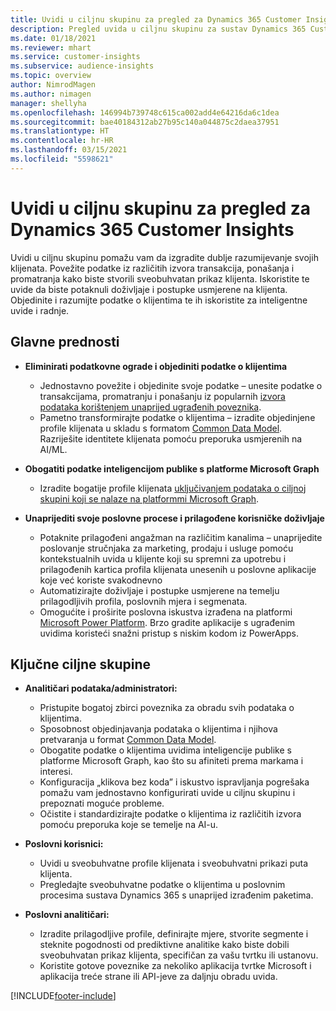 ```yaml
---
title: Uvidi u ciljnu skupinu za pregled za Dynamics 365 Customer Insights
description: Pregled uvida u ciljnu skupinu za sustav Dynamics 365 Customer Insights.
ms.date: 01/18/2021
ms.reviewer: mhart
ms.service: customer-insights
ms.subservice: audience-insights
ms.topic: overview
author: NimrodMagen
ms.author: nimagen
manager: shellyha
ms.openlocfilehash: 146994b739748c615ca002add4e64216da6c1dea
ms.sourcegitcommit: bae40184312ab27b95c140a044875c2daea37951
ms.translationtype: HT
ms.contentlocale: hr-HR
ms.lasthandoff: 03/15/2021
ms.locfileid: "5598621"
---
```

# <a name="audience-insights-for-dynamics-365-customer-insights-overview"></a>Uvidi u ciljnu skupinu za pregled za Dynamics 365 Customer Insights

Uvidi u ciljnu skupinu pomažu vam da izgradite dublje razumijevanje svojih klijenata. Povežite podatke iz različitih izvora transakcija, ponašanja i promatranja kako biste stvorili sveobuhvatan prikaz klijenta. Iskoristite te uvide da biste potaknuli doživljaje i postupke usmjerene na klijenta. Objedinite i razumijte podatke o klijentima te ih iskoristite za inteligentne uvide i radnje.

## <a name="main-benefits"></a>Glavne prednosti 

- **Eliminirati podatkovne ograde i objediniti podatke o klijentima**

  - Jednostavno povežite i objedinite svoje podatke – unesite podatke o transakcijama, promatranju i ponašanju iz popularnih [izvora podataka korištenjem unaprijed ugrađenih poveznika](data-sources.md).
  - Pametno transformirajte podatke o klijentima – izradite objedinjene profile klijenata u skladu s formatom [Common Data Model](/common-data-model/). Razriješite identitete klijenata pomoću preporuka usmjerenih na AI/ML.

- **Obogatiti podatke inteligencijom publike s platforme Microsoft Graph**

  - Izradite bogatije profile klijenata [uključivanjem podataka o ciljnoj skupini koji se nalaze na platformmi Microsoft Graph](enrichment-microsoft-graph.md).  

- **Unaprijediti svoje poslovne procese i prilagođene korisničke doživljaje**

  - Potaknite prilagođeni angažman na različitim kanalima – unaprijedite poslovanje stručnjaka za marketing, prodaju i usluge pomoću kontekstualnih uvida u klijente koji su spremni za upotrebu i prilagođenih kartica profila klijenata unesenih u poslovne aplikacije koje već koriste svakodnevno
  - Automatizirajte doživljaje i postupke usmjerene na temelju prilagodljivih profila, poslovnih mjera i segmenata.
  - Omogućite i proširite poslovna iskustva izrađena na platformi [Microsoft Power Platform](https://powerplatform.microsoft.com/). Brzo gradite aplikacije s ugrađenim uvidima koristeći snažni pristup s niskim kodom iz PowerApps.  

## <a name="key-audiences"></a>Ključne ciljne skupine

- **Analitičari podataka/administratori:**

  - Pristupite bogatoj zbirci poveznika za obradu svih podataka o klijentima.
  - Sposobnost objedinjavanja podataka o klijentima i njihova pretvaranja u format [Common Data Model](/common-data-model/).
  - Obogatite podatke o klijentima uvidima inteligencije publike s platforme Microsoft Graph, kao što su afiniteti prema markama i interesi.
  - Konfiguracija „klikova bez koda” i iskustvo ispravljanja pogrešaka pomažu vam jednostavno konfigurirati uvide u ciljnu skupinu i prepoznati moguće probleme.
  - Očistite i standardizirajte podatke o klijentima iz različitih izvora pomoću preporuka koje se temelje na AI-u.  

- **Poslovni korisnici:**

  - Uvidi u sveobuhvatne profile klijenata i sveobuhvatni prikazi puta klijenta.
  - Pregledajte sveobuhvatne podatke o klijentima u poslovnim procesima sustava Dynamics 365 s unaprijed izrađenim paketima.

- **Poslovni analitičari:**

  - Izradite prilagodljive profile, definirajte mjere, stvorite segmente i steknite pogodnosti od prediktivne analitike kako biste dobili sveobuhvatan prikaz klijenta, specifičan za vašu tvrtku ili ustanovu.  
  - Koristite gotove poveznike za nekoliko aplikacija tvrtke Microsoft i aplikacija treće strane ili API-jeve za daljnju obradu uvida.


[!INCLUDE[footer-include](../includes/footer-banner.md)]